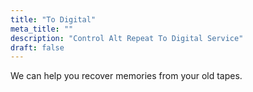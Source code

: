 ```yaml
---
title: "To Digital"
meta_title: ""
description: "Control Alt Repeat To Digital Service"
draft: false
---
```


We can help you recover memories from your old tapes.